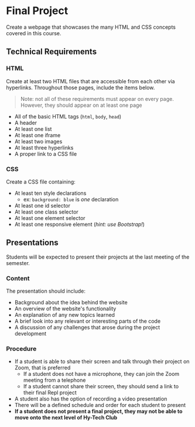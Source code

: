 # Final Project
Create a webpage that showcases the many HTML and CSS concepts covered in this course.

## Technical Requirements
### HTML
Create at least two HTML files that are accessible from each other via hyperlinks. Throughout those pages, include the items below.
>Note: not all of these requirements must appear on every page. However, they should appear on at least one page

- All of the basic HTML tags (`html`, `body`, `head`)
- A header
- At least one list
- At least one iframe
- At least two images
- At least three hyperlinks
- A proper link to a CSS file

### CSS
Create a CSS file containing:
- At least ten style declarations
  - ex: `background: blue` is _one_ declaration
- At least one id selector
- At least one class selector
- At least one element selector
- At least one responsive element (_hint: use Bootstrap!_)

## Presentations
Students will be expected to present their projects at the last meeting of the semester.

### Content
The presentation should include:

- Background about the idea behind the website
- An overview of the website's functionality
- An explanation of any new topics learned
- A brief look into any relevant or interesting parts of the code
- A discussion of any challenges that arose during the project development

### Procedure

- If a student is able to share their screen and talk through their project on Zoom, that is preferred
    - If a student does not have a microphone, they can join the Zoom meeting from a telephone
    - If a student cannot share their screen, they should send a link to their final Repl project
- A student also has the option of recording a video presentation
- There will be a defined schedule and order for each student to present
- **If a student does not present a final project, they may not be able to move onto the next level of Hy-Tech Club**
